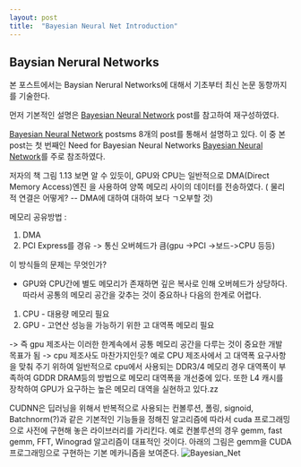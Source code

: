 ```yaml
---
layout: post
title:  "Bayesian Neural Net Introduction"
---
```

 Baysian Nerural Networks
---

본 포스트에서는 Baysian Nerural Networks에 대해서 기초부터 최신 논문 동향까지를 기술한다.

먼저 기본적인 설명은 [Bayesian Neural Network][1] post를 참고하여 재구성하였다.

[Bayesian Neural Network][1] postsms 8개의 post를 통해서 설명하고 있다. 이 중 본 post는 첫 번째인 Need for Bayesian Neural Networks [Bayesian Neural Network][1]를 주로 참조하였다.




 
저자의 책  그림 1.13 보면 알 수 있듯이, GPU와 CPU는 일반적으로 DMA(Direct Memory Access)엔진 을 
사용하여  양쪽 메모리 사이의  데이터를 전송하였다. ( 물리적 연결은 어떻게? -- DMA에 대하여 대하여 보다 ㄱ오부할 것)

메모리 공유방법 :
1) DMA
2) PCI Express를 경유 -> 통신 오버헤드가 큼(gpu ->PCI ->보드->CPU 등등)

이 방식들의 문제는 무엇인가?
- GPU와 CPU간에 별도 메모리가 존재하면 깊은 복사로 인해 오버헤드가 상당하다. 따라서 공통의 메모리 공간을 갖추는 것이 중요하나 
다음의 한계로 어렵다.

1) CPU - 대용량 메모리 필요
2) GPU - 고연산 성능을 가능하기 위한 고 대역폭 메모리 필요

-> 즉 gpu 제조사는 이러한 한계속에서 공통 메모리 공간을 다루는 것이 중요한 개발 목표가 됨 -> cpu 제조사도 마찬가지인듯?
예로 CPU 제조사에서 고 대역폭 요구사항을 맞춰 주기 위하여 일반적으로 cpu에서 사용되는 DDR3/4 메모리 경우 대역폭이 부족하여 GDDR DRAM등의 방법으로 메모리 대역폭을 개선중에 있다. 또한 L4 캐시를 장착하여 GPU가 요구하는 높은 메모리 대역을 실현하고 있다.zz











CUDNN은 딥러닝을 위해서 반복적으로 사용되는 컨볼루션, 폴링, signoid, Batchnorm(?)과 같은 기본적인 기능들을 정해진 알고리즘에 따라서 cuda 프로그래밍으로 사전에 구현해 놓은 라이브러리를 가리킨다. 예로 컨볼루션의 경우 gemm, fast gemm, FFT, Winograd 알고리즘이 대표적인 것이다.
아래의 그림은 gemm을 CUDA 프로그래밍으로 구현하는 기본 메카니즘을 보여준다.
![Bayesian_Net](https://cdn-images-1.medium.com/max/1200/1*n6Td0BSmvCGaTYaIJEqF-g.png)


[1]: https://medium.com/neuralspace/bayesian-neural-network-series-post-1-need-for-bayesian-networks-e209e66b70b2
[2]: http://www.facebook.com
